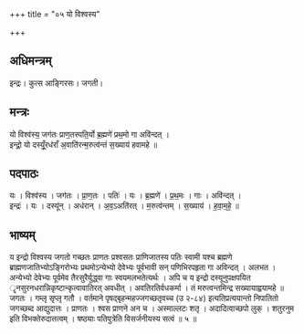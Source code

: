 +++
title = "०५ यो विश्वस्य"

+++
## अधिमन्त्रम्
इन्द्रः। कुत्स आङ्गिरसः। जगती।

## मन्त्रः
यो विश्व॑स्य॒ जग॑तः प्राण॒तस्पति॒र्यो ब्र॒ह्मणे॑ प्रथ॒मो गा अवि॑न्दत् ।  
इन्द्रो॒ यो दस्यूँ॒रध॑राँ अ॒वाति॑रन्म॒रुत्व॑न्तं स॒ख्याय॑ हवामहे ॥

## पदपाठः
यः । विश्व॑स्य । जग॑तः । प्रा॒ण॒तः । पतिः॑ । यः । ब्र॒ह्मणे॑ । प्र॒थ॒मः । गाः । अवि॑न्दत् ।  
इन्द्रः॑ । यः । दस्यू॑न् । अध॑रान् । अ॒व॒ऽअति॑रत् । म॒रुत्व॑न्तम् । स॒ख्याय॑ । ह॒वा॒म॒हे॒ ॥

## भाष्यम्
य इन्द्रो विश्वस्य जगतो गच्छतः प्राणतः प्रश्वसतः प्राणिजातस्य पतिः स्वामी यश्च ब्रह्मणे ब्राह्मणजातिभ्योऽङ्गिरोभ्यः प्रथमोऽन्येभ्यो देवेभ्यः पूर्वभावी सन् पणिभिरपहृता गा अविन्दत् । अलभत । अन्येभ्यो देवेभ्यः पूर्वमेव तैरसुरैर्युद्ध्वा गाः स्वयमलभतेत्यर्थः । अपि च य इन्द्रो दस्यूनुपक्षपयित ॄनसुरनधरान्निकृष्टान्कृत्वावातिरत् अवधीत् । अवतिरतिर्वधकर्मा । तं मरुत्वन्तमिन्द्र सख्यायाह्वयामहे ॥ जगतः । गम्लृ सृप्लृ गतौ । वर्तमाने पृषद्बृहन्महज्जगच्छतृवच्च (उ २-८४) इत्यतिप्रत्ययान्तो निपातितो जगच्छब्द आद्युदात्तः । प्राणतः । श्वस प्राणने अन च । अस्माल्लटः शतृ । अदादित्वाच्छपो लुक् । शतुरनुम इति विभक्तेरुदात्तत्वम् । षष्ठ्याः पतिपुत्रेति विसर्जनीयस्य सत्वं ॥ ५ ॥
